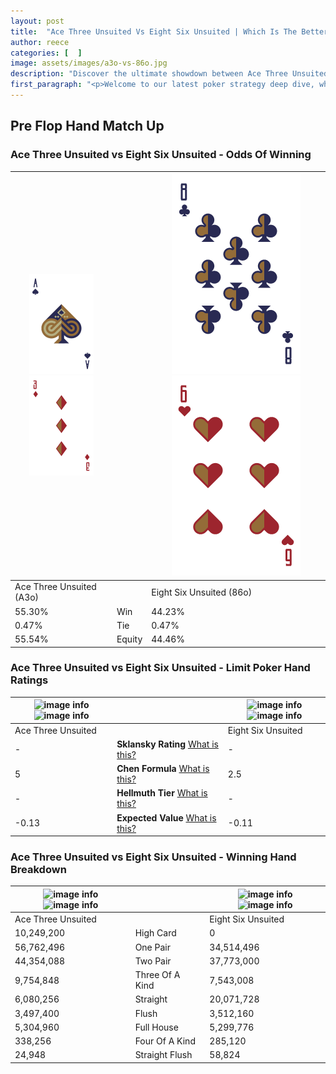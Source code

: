 ```yaml
---
layout: post
title:  "Ace Three Unsuited Vs Eight Six Unsuited | Which Is The Better Hand In Poker? A Complete Guide"
author: reece
categories: [  ]
image: assets/images/a3o-vs-86o.jpg
description: "Discover the ultimate showdown between Ace Three Unsuited and Eight Six Unsuited in poker! Uncover the odds, strategies, and scenarios where one hand triumphs over the other. Get ready to up your poker game with this thrilling analysis."
first_paragraph: "<p>Welcome to our latest poker strategy deep dive, where we're pitting two distinct hands against each other in a high-stakes showdown: Ace Three Unsuited vs Eight Six Unsuited.</p><p>In the dynamic world of poker, every decision counts, and knowing which hand holds the upper hand is key to your success at the table.</p><p>In this article, we'll dissect these two hands, explore the scenarios where one dominates the other, and equip you with the knowledge to make strategic choices that can tip the odds in your favor.</p><p>Get ready to unravel the intriguing dynamics of these poker hands and elevate your game to new heights.</p>"
---
```




[comment]: # (sp0)

## Pre Flop Hand Match Up

<div class="table hand-ratings" markdown="1"> 



### Ace Three Unsuited vs Eight Six Unsuited - Odds Of Winning


    
| ![image info](assets/images/hand1/A.png) ![image info](assets/images/hand1/3o.png) |  | ![image info](assets/images/hand2/8.png) ![image info](assets/images/hand2/6o.png) |
| -------- | -------- | -------- |
| Ace Three Unsuited (A3o) |  | Eight Six Unsuited (86o) |
| 55.30% | Win | 44.23% |
| 0.47% | Tie | 0.47% |
| 55.54% | Equity | 44.46% |




[comment]: # (sp1)



### Ace Three Unsuited vs Eight Six Unsuited - Limit Poker Hand Ratings


    
| ![image info](https://www.riverpairs.com/assets/images/hand1/A.png) ![image info](https://www.riverpairs.com/assets/images/hand1/3o.png) |  | ![image info](https://www.riverpairs.com/assets/images/hand2/8.png) ![image info](https://www.riverpairs.com/assets/images/hand2/6o.png) |
| -------- | -------- | -------- |
| Ace Three Unsuited |  | Eight Six Unsuited |
| - | **Sklansky Rating** [What is this?](/sklansky-rating-explained) | - |
| 5 | **Chen Formula** [What is this?](/chen-formula-explained) | 2.5 |
| - | **Hellmuth Tier** [What is this?](/Hellmuth-tier-explained) | - |
| -0.13 | **Expected Value** [What is this?](/expected-value-explained) | -0.11 |




[comment]: # (sp2)



### Ace Three Unsuited vs Eight Six Unsuited - Winning Hand Breakdown


    
| ![image info](https://www.riverpairs.com/assets/images/hand1/A.png) ![image info](https://www.riverpairs.com/assets/images/hand1/3o.png) |  | ![image info](https://www.riverpairs.com/assets/images/hand2/8.png) ![image info](https://www.riverpairs.com/assets/images/hand2/6o.png) |
| -------- | -------- | -------- |
| Ace Three Unsuited |  | Eight Six Unsuited |
| 10,249,200 | High Card | 0 |
| 56,762,496 | One Pair | 34,514,496 |
| 44,354,088 | Two Pair | 37,773,000 |
| 9,754,848 | Three Of A Kind | 7,543,008 |
| 6,080,256 | Straight | 20,071,728 |
| 3,497,400 | Flush | 3,512,160 |
| 5,304,960 | Full House | 5,299,776 |
| 338,256 | Four Of A Kind | 285,120 |
| 24,948 | Straight Flush | 58,824 |




[comment]: # (sp3)



</div>

[comment]: # (sp4)



[comment]: # (sp5)

